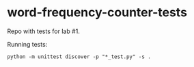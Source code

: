 # word-frequency-counter-tests

Repo with tests for lab #1.

Running tests:
```
python -m unittest discover -p "*_test.py" -s .
``` 
